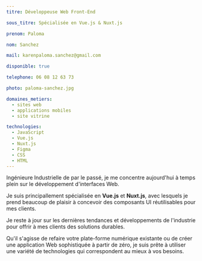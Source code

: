 ```yaml
---
titre: Développeuse Web Front-End

sous_titre: Spécialisée en Vue.js & Nuxt.js

prenom: Paloma

nom: Sanchez

mail: karenpaloma.sanchez@gmail.com

disponible: true

telephone: 06 08 12 63 73

photo: paloma-sanchez.jpg

domaines_metiers:
  - sites web
  - applications mobiles
  - site vitrine

technologies:
  - JavaScript
  - Vue.js
  - Nuxt.js
  - Figma
  - CSS
  - HTML
---
```


Ingénieure Industrielle de par le passé, je me concentre aujourd'hui à temps plein sur le développement d'interfaces Web.

Je suis principallement spécialisée en **Vue.js** et **Nuxt.js**, avec lesquels je prend beaucoup de plaisir à concevoir des composants UI réutilisables pour mes clients.

Je reste à jour sur les dernières tendances et développements de l'industrie pour offrir à mes clients des solutions durables.

Qu'il s'agisse de refaire votre plate-forme numérique existante ou de créer une application Web sophistiquée à partir de zéro, je suis prête à utiliser une variété de technologies qui correspondent au mieux à vos besoins.

